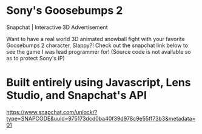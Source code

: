 # Sony's Goosebumps 2 
Snapchat | Interactive 3D Advertisement

Want to have a real world 3D animated snowball fight with your favorite Goosebumps 2 character, Slappy?! Check out the snapchat link below to see the game I was lead programmer for! (Source code is not available so as to protect Sony's IP)

# Built entirely using Javascript, Lens Studio, and Snapchat's API

https://www.snapchat.com/unlock/?type=SNAPCODE&uuid=975173dcd0ba40f39d978c9e55ff73b3&metadata=01
